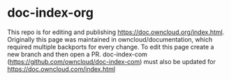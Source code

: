 # doc-index-org 
This repo is for editing and publishing https://doc.owncloud.org/index.html. 
Originally this page was maintained in owncloud/documentation, which required multiple backports for every 
change. To edit this page create a new branch and then open a PR.
doc-index-com (https://github.com/owncloud/doc-index-com) must also be updated for https://doc.owncloud.com/index.html
